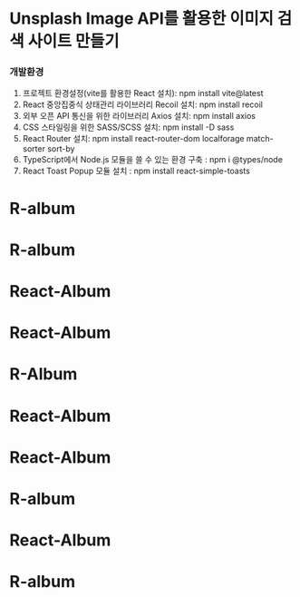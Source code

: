 # Unsplash Image API를 활용한 이미지 검색 사이트 만들기

### 개발환경

1. 프로젝트 환경설정(vite를 활용한 React 설치): npm install vite@latest
2. React 중앙집중식 상태관리 라이브러리 Recoil 설치: npm install recoil
3. 외부 오픈 API 통신을 위한 라이브러리 Axios 설치: npm install axios
4. CSS 스타일링을 위한 SASS/SCSS 설치: npm install -D sass
5. React Router 설치: npm install react-router-dom localforage match-sorter sort-by
6. TypeScript에서 Node.js 모듈을 쓸 수 있는 환경 구축 : npm i @types/node
7. React Toast Popup 모듈 설치 : npm install react-simple-toasts
# R-album
# R-album
# React-Album
# React-Album
# R-Album
# React-Album
# React-Album
# R-album
# React-Album
# R-album
